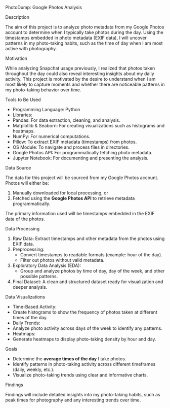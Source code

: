 PhotoDump: Google Photos Analysis

Description

The aim of this project is to analyze photo metadata from my Google Photos account to determine when I typically take photos during the day. Using the timestamps embedded in photo metadata (EXIF data), I will uncover patterns in my photo-taking habits, such as the time of day when I am most active with photography.

Motivation

While analyzing Snapchat usage previously, I realized that photos taken throughout the day could also reveal interesting insights about my daily activity. This project is motivated by the desire to understand when I am most likely to capture moments and whether there are noticeable patterns in my photo-taking behavior over time.

Tools to Be Used

- Programming Language: Python  
- Libraries:
- Pandas: For data extraction, cleaning, and analysis.
- Matplotlib & Seaborn: For creating visualizations such as histograms and heatmaps.
- NumPy: For numerical computations.
- Pillow: To extract EXIF metadata (timestamps) from photos.
- OS Module: To navigate and process files in directories.
- Google Photos API: For programmatically fetching photo metadata.
- Jupyter Notebook: For documenting and presenting the analysis.

Data Source

The data for this project will be sourced from my Google Photos account. Photos will either be:
1. Manually downloaded for local processing, or  
2. Fetched using the **Google Photos API** to retrieve metadata programmatically.  

The primary information used will be timestamps embedded in the EXIF data of the photos.

Data Processing

1. Raw Data: Extract timestamps and other metadata from the photos using EXIF data.  
2. Preprocessing:
   - Convert timestamps to readable formats (example: hour of the day).
   - Filter out photos without valid metadata.
3. Exploratory Data Analysis (EDA):
   - Group and analyze photos by time of day, day of the week, and other possible patterns.
4. Final Dataset: A clean and structured dataset ready for visualization and deeper analysis.

 Data Visualizations

- Time-Based Activity:
- Create histograms to show the frequency of photos taken at different times of the day.
- Daily Trends:
- Analyze photo activity across days of the week to identify any patterns.
- Heatmaps:
- Generate heatmaps to display photo-taking density by hour and day.

Goals

- Determine the **average times of the day** I take photos.
- Identify patterns in photo-taking activity across different timeframes (daily, weekly, etc.).
- Visualize photo-taking trends using clear and informative charts.

 Findings

Findings will include detailed insights into my photo-taking habits, such as peak times for photography and any interesting trends over time.

